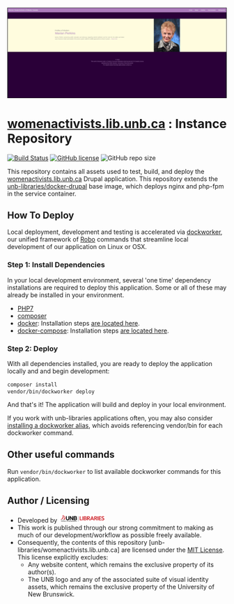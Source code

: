 ![womenactivists.lib.unb.ca screenshot](https://github.com/unb-libraries/womenactivists.lib.unb.ca/raw/prod/.dockworker/screenshot.png "womenactivists.lib.unb.ca screenshot")
# [womenactivists.lib.unb.ca](https://womenactivists.lib.unb.ca/) : Instance Repository
[![Build Status](https://travis-ci.com/unb-libraries/womenactivists.lib.unb.ca.svg?branch=prod)](https://travis-ci.com/unb-libraries/womenactivists.lib.unb.ca) [![GitHub license](https://img.shields.io/github/license/unb-libraries/womenactivists.lib.unb.ca)](https://github.com/unb-libraries/womenactivists.lib.unb.ca/blob/dev/LICENSE) ![GitHub repo size](https://img.shields.io/github/repo-size/unb-libraries/womenactivists.lib.unb.ca)

This repository contains all assets used to test, build, and deploy the [womenactivists.lib.unb.ca](https://womenactivists.lib.unb.ca) Drupal application. This repository extends the [unb-libraries/docker-drupal](https://github.com/unb-libraries/docker-drupal) base image, which deploys nginx and php-fpm in the service container.

## How To Deploy
Local deployment, development and testing is accelerated via [dockworker](https://github.com/unb-libraries/dockworker), our unified framework of [Robo](https://robo.li/) commands that streamline local development of our application on Linux or OSX.

### Step 1: Install Dependencies
In your local development environment, several 'one time' dependency installations are required to deploy this application. Some or all of these may already be installed in your environment.

* [PHP7](https://php.org/)
* [composer](https://getcomposer.org/)
* [docker](https://www.docker.com): Installation steps [are located here](https://docs.docker.com/install/).
* [docker-compose](https://docs.docker.com/compose/): Installation steps [are located here](https://docs.docker.com/compose/install/).

### Step 2: Deploy
With all dependencies installed, you are ready to deploy the application locally and and begin development:

```
composer install
vendor/bin/dockworker deploy
```

And that's it! The application will build and deploy in your local environment.

If you work with unb-libraries applications often, you may also consider [installing a dockworker alias](https://gist.github.com/JacobSanford/1448fece856be371060d0f16ccb1b194), which avoids referencing vendor/bin for each dockworker command.

## Other useful commands
Run ```vendor/bin/dockworker``` to list available dockworker commands for this application.

## Author / Licensing
- Developed by [![UNB Libraries](https://github.com/unb-libraries/assets/raw/master/unblibbadge.png "UNB Libraries")](https://lib.unb.ca/)
- This work is published through our strong commitment to making as much of our development/workflow as possible freely available.
- Consequently, the contents of this repository [unb-libraries/womenactivists.lib.unb.ca] are licensed under the [MIT License](http://opensource.org/licenses/mit-license.html). This license explicitly excludes:
   - Any website content, which remains the exclusive property of its author(s).
   - The UNB logo and any of the associated suite of visual identity assets, which remains the exclusive property of the University of New Brunswick.
